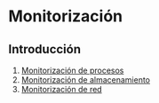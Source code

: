 # Monitorización
## Introducción

1. [Monitorización de procesos](Monitorizacióndeprocesos.md)
2. [Monitorización de almacenamiento](Monitorizacióndealmacenamiento.md)
3. [Monitorización de red](Monitorizaciondered.md)
